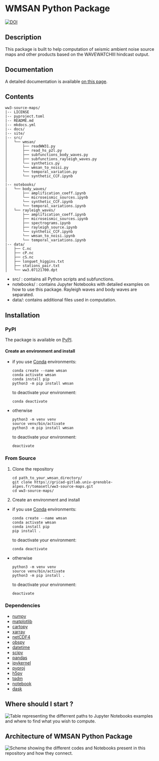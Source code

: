 # WMSAN Python Package
[![DOI](https://zenodo.org/badge/793568997.svg)](https://zenodo.org/doi/10.5281/zenodo.13374110)

## Description
This package is built to help computation of seismic ambient noise source maps and other products based on the WAVEWATCHIII hindcast output.

## Documentation
A detailed documentation is available [on this page](https://tomasetl.gricad-pages.univ-grenoble-alpes.fr/ww3-source-maps/). 

## Contents
```
ww3-source-maps/
|-- LICENSE
|-- pyproject.toml
|-- README.md
|-- mkdocs.yml
|-- docs/
|-- site/
|-- src/
│   └── wmsan/
│       ├── readWW31.py
│       ├── read_hs_p2l.py
│       ├── subfunctions_body_waves.py
│       ├── subfunctions_rayleigh_waves.py
│       └── synthetics.py
│       └── wmsan_to_noisi.py
│       └── temporal_variation.py
│       └── synthetic_CCF.ipynb
│
|-- notebooks/
|   └── body_waves/
│       ├── amplification_coeff.ipynb
│       └── microseismic_sources.ipynb
│       └── synthetic_CCF.ipynb
│       └── temporal_variations.ipynb
│   └── rayleigh_waves/
│       ├── amplification_coeff.ipynb
│       ├── microseismic_sources.ipynb
│       ├── spectrograms.ipynb
│       ├── rayleigh_source.ipynb
│       └── synthetic_CCF.ipynb
│       └── wmsan_to_noisi.ipynb
│       └── temporal_variations.ipynb
|-- data/
│   ├── C.nc
│   ├── cP.nc
│   ├── cS.nc
│   ├── longuet_higgins.txt
│   ├── stations_pair.txt
│   └── ww3.07121700.dpt
```
- src/ : contains all Python scripts and subfunctions.
- notebooks/ : contains Jupyter Notebooks with detailed examples on how to use this package. Rayleigh waves and body waves are separated.
- data/: contains additional files used in computation.

## Installation

### PyPI

The package is available on [PyPI](https://pypi.org/).

#### Create an environment and install

- if you use [Conda](https://docs.anaconda.com/free/miniconda/#quick-command-line-install) environments:
    ```
    conda create --name wmsan 
    conda activate wmsan
    conda install pip
    python3 -m pip install wmsan
    ```
    
    to deactivate your environment:

    ```
    conda deactivate
    ```
- otherwise
    ```
    python3 -m venv venv
    source venv/bin/activate
    python3 -m pip install wmsan
    ```
    to deactivate your environment:
    ```
    deactivate
    ```

### From Source
1. Clone the repository 

    ``` 
    cd path_to_your_wmsan_directory/
    git clone https://gricad-gitlab.univ-grenoble-alpes.fr/tomasetl/ww3-source-maps.git 
    cd ww3-source-maps/
    ```

2. Create an environment and install 

- if you use [Conda](https://docs.anaconda.com/free/miniconda/#quick-command-line-install) environments:

    ```
    conda create --name wmsan 
    conda activate wmsan
    conda install pip
    pip install .
    ```
    to deactivate your environment:
    ```
    conda deactivate
    ```

- otherwise

    ```
    python3 -m venv venv
    source venv/bin/activate
    python3 -m pip install .
    ```
    to deactivate your environment:
    ```
    deactivate
    ```

### Dependencies

- [numpy](https://numpy.org/doc/stable/)
- [matplotlib](https://matplotlib.org/stable/)
- [cartopy](https://scitools.org.uk/cartopy/docs/latest/index.html)
- [xarray](https://docs.xarray.dev/en/stable/)
- [netCDF4](https://unidata.github.io/netcdf4-python/)
- [obspy](https://docs.obspy.org/)
- [datetime](https://docs.python.org/3/library/datetime.html)
- [scipy](https://scipy.org/)
- [pandas](https://pandas.pydata.org/pandas-docs/version/2.1.4/index.html)
- [ipykernel](https://pypi.org/project/ipykernel/)
- [pyproj](https://pyproj4.github.io/pyproj/stable/)
- [h5py](https://docs.h5py.org/en/stable/)
- [tqdm](https://tqdm.github.io/)
- [notebook](https://jupyter-notebook.readthedocs.io/en/stable/)
- [dask](https://www.dask.org/) 

## Where should I start ?

![Table representing the differrent paths to Jupyter Notebooks examples and where to find what you wish to compute.](https://gricad-gitlab.univ-grenoble-alpes.fr/tomasetl/ww3-source-maps/-/raw/main/sumup.png) 

## Architecture of WMSAN Python Package

![Scheme showing the different codes and Notebooks present in this repository and how they connect.](https://gricad-gitlab.univ-grenoble-alpes.fr/tomasetl/ww3-source-maps/-/raw/main/package_archi.png)

